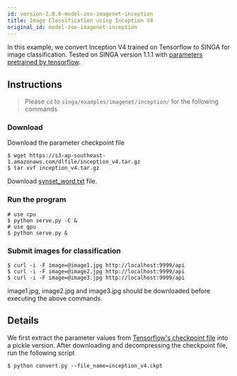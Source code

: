 ```yaml
---
id: version-2.0.0-model-zoo-imagenet-inception
title: Image Classification using Inception V4
original_id: model-zoo-imagenet-inception
---
```


<!--- Licensed to the Apache Software Foundation (ASF) under one or more contributor license agreements.  See the NOTICE file distributed with this work for additional information regarding copyright ownership.  The ASF licenses this file to you under the Apache License, Version 2.0 (the "License"); you may not use this file except in compliance with the License.  You may obtain a copy of the License at http://www.apache.org/licenses/LICENSE-2.0 Unless required by applicable law or agreed to in writing, software distributed under the License is distributed on an "AS IS" BASIS, WITHOUT WARRANTIES OR CONDITIONS OF ANY KIND, either express or implied.  See the License for the specific language governing permissions and limitations under the License.  -->

In this example, we convert Inception V4 trained on Tensorflow to SINGA for image classification. Tested on SINGA version 1.1.1 with [parameters pretrained by tensorflow](https://s3-ap-southeast-1.amazonaws.com/dlfile/inception_v4.tar.gz).

## Instructions

> Please `cd` to `singa/examples/imagenet/inception/` for the following commands

### Download

Download the parameter checkpoint file

```shell
$ wget https://s3-ap-southeast-1.amazonaws.com/dlfile/inception_v4.tar.gz
$ tar xvf inception_v4.tar.gz
```

Download [synset_word.txt](https://github.com/BVLC/caffe/blob/master/data/ilsvrc12/get_ilsvrc_aux.sh) file.

### Run the program

```shell
# use cpu
$ python serve.py -C &
# use gpu
$ python serve.py &
```

### Submit images for classification

```shell
$ curl -i -F image=@image1.jpg http://localhost:9999/api
$ curl -i -F image=@image2.jpg http://localhost:9999/api
$ curl -i -F image=@image3.jpg http://localhost:9999/api
```

image1.jpg, image2.jpg and image3.jpg should be downloaded before executing the above commands.

## Details

We first extract the parameter values from [Tensorflow's checkpoint file](http://download.tensorflow.org/models/inception_v4_2016_09_09.tar.gz) into a pickle version. After downloading and decompressing the checkpoint file, run the following script

```shell
$ python convert.py --file_name=inception_v4.ckpt
```
